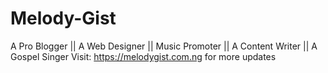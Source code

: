# Melody-Gist
A Pro Blogger || A Web Designer || Music Promoter || A Content Writer || A Gospel Singer Visit: https://melodygist.com.ng for more updates
